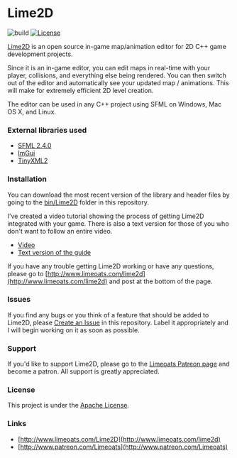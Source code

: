 # Lime2D
![build](https://travis-ci.org/Limeoats/Lime2D.svg?branch=master)
[![License](https://img.shields.io/badge/License-Apache%202.0-blue.svg)](https://github.com/Limeoats/Lime2D/blob/master/LICENSE.md)

[Lime2D](http://www.limeoats.com/lime2d) is an open source in-game map/animation editor for 2D C++ game development projects.

Since it is an in-game editor, you can edit maps in real-time with your player, collisions, and everything else being rendered. 
You can then switch out of the editor and automatically see your updated map / animations. This will make for extremely efficient 2D level creation.

The editor can be used in any C++ project using SFML on Windows, Mac OS X, and Linux.

### External libraries used
* [SFML 2.4.0](http://www.sfml-dev.org/)
* [ImGui](https://github.com/ocornut/imgui)
* [TinyXML2](http://www.grinninglizard.com/tinyxml2/index.html)

### Installation
You can download the most recent version of the library and header files by going to the [bin/Lime2D](https://github.com/Limeoats/Lime2D/tree/master/bin/Lime2D) folder in this repository.

I've created a video tutorial showing the process of getting Lime2D integrated with your game. There is also a text version for those of you who don't want to follow an entire video.

- [Video](https://www.youtube.com/watch?v=iHNyOIGB0PE)
- [Text version of the guide](http://www.limeoats.com/lime2d-setup-guide.html)

If you have any trouble getting Lime2D working or have any questions, please go to [http://www.limeoats.com/lime2d](http://www.limeoats.com/lime2d) and post at the bottom of the page.

### Issues
If you find any bugs or you think of a feature that should be added to Lime2D, please [Create an Issue](https://github.com/Limeoats/Lime2D/issues) in this repository. Label it appropriately and I will begin working on it as soon as possible.

### Support
If you'd like to support Lime2D, please go to the [Limeoats Patreon page](http://www.patreon.com/Limeoats) and become a patron. All support is greatly appreciated.

### License
This project is under the [Apache License](https://github.com/Limeoats/Lime2D/blob/master/LICENSE.md).
 
### Links
* [http://www.limeoats.com/Lime2D](http://www.limeoats.com/lime2d)
* [http://www.patreon.com/Limeoats](http://www.patreon.com/Limeoats)

